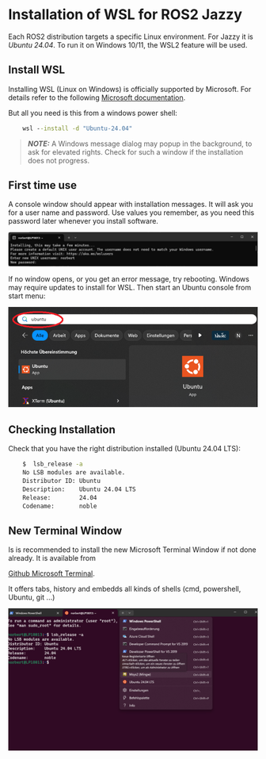# Installation of WSL for ROS2 Jazzy

Each ROS2 distribution targets a specific Linux environment. 
For Jazzy it is *Ubuntu 24.04*. To run it on Windows 10/11, 
the WSL2 feature will be used. 

## Install WSL 
Installing WSL (Linux on Windows) is officially supported by Microsoft.
For details refer to the following
[Microsoft documentation](https://learn.microsoft.com/en-us/windows/wsl/install).

But all you need is this from a windows power shell:

```bat
    wsl --install -d "Ubuntu-24.04"
```

> **_NOTE:_**
A Windows message dialog may popup in the background, to ask for elevated rights. 
Check for such a window if the installation does not progress.

## First time use
A console window should appear with installation messages. It will ask you
for a user name and password. Use values you remember, as you need this password
later whenever you install software.

![Ubuntu First Time](./img/wsl_ubuntu_1st_start.png)

If no window opens, or you get an error message, try rebooting. Windows may
require updates to install for WSL. Then start an Ubuntu console from start menu:

![Ubuntu Start Menu](./img/ubuntu_start_menu.png)

## Checking Installation

Check that you have the right distribution installed (Ubuntu 24.04 LTS):

```bash
    $  lsb_release -a
    No LSB modules are available.
    Distributor ID: Ubuntu
    Description:    Ubuntu 24.04 LTS
    Release:        24.04
    Codename:       noble
```

## New Terminal Window

Is is recommended to install the new Microsoft Terminal Window 
if not done already. It is available from

[Github Microsoft Terminal](https://github.com/microsoft/terminal).

It offers tabs, history and embedds all kinds of shells (cmd, powershell, Ubuntu, git ...)

![New Shell](./img/new_shell.png)

